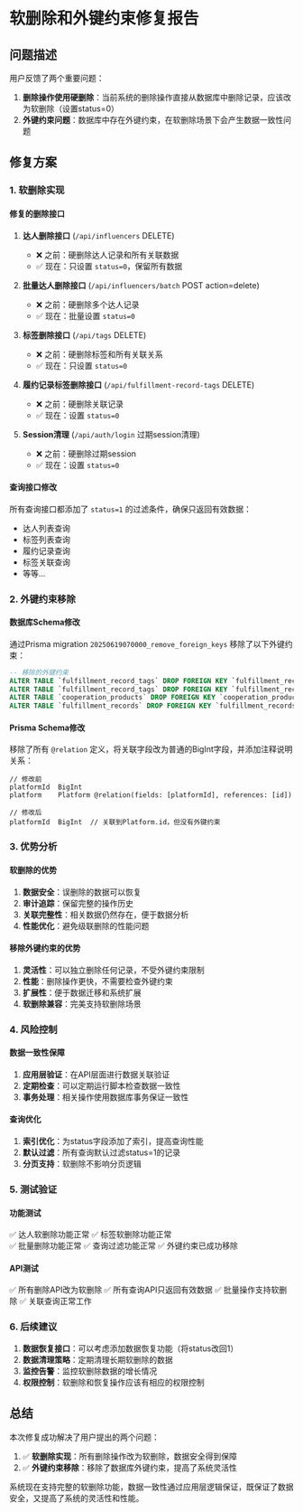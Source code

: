 # 软删除和外键约束修复报告

## 问题描述

用户反馈了两个重要问题：

1. **删除操作使用硬删除**：当前系统的删除操作直接从数据库中删除记录，应该改为软删除（设置status=0）
2. **外键约束问题**：数据库中存在外键约束，在软删除场景下会产生数据一致性问题

## 修复方案

### 1. 软删除实现

#### 修复的删除接口

1. **达人删除接口** (`/api/influencers` DELETE)
   - ❌ 之前：硬删除达人记录和所有关联数据
   - ✅ 现在：只设置 `status=0`，保留所有数据

2. **批量达人删除接口** (`/api/influencers/batch` POST action=delete)
   - ❌ 之前：硬删除多个达人记录
   - ✅ 现在：批量设置 `status=0`

3. **标签删除接口** (`/api/tags` DELETE)
   - ❌ 之前：硬删除标签和所有关联关系
   - ✅ 现在：只设置 `status=0`

4. **履约记录标签删除接口** (`/api/fulfillment-record-tags` DELETE)
   - ❌ 之前：硬删除关联记录
   - ✅ 现在：设置 `status=0`

5. **Session清理** (`/api/auth/login` 过期session清理)
   - ❌ 之前：硬删除过期session
   - ✅ 现在：设置 `status=0`

#### 查询接口修改

所有查询接口都添加了 `status=1` 的过滤条件，确保只返回有效数据：

- 达人列表查询
- 标签列表查询  
- 履约记录查询
- 标签关联查询
- 等等...

### 2. 外键约束移除

#### 数据库Schema修改

通过Prisma migration `20250619070000_remove_foreign_keys` 移除了以下外键约束：

```sql
-- 移除的外键约束
ALTER TABLE `fulfillment_record_tags` DROP FOREIGN KEY `fulfillment_record_tags_fulfillmentRecordId_fkey`;
ALTER TABLE `fulfillment_record_tags` DROP FOREIGN KEY `fulfillment_record_tags_tagId_fkey`;
ALTER TABLE `cooperation_products` DROP FOREIGN KEY `cooperation_products_createdBy_fkey`;
ALTER TABLE `fulfillment_records` DROP FOREIGN KEY `fulfillment_records_createdBy_fkey`;
```

#### Prisma Schema修改

移除了所有 `@relation` 定义，将关联字段改为普通的BigInt字段，并添加注释说明关系：

```prisma
// 修改前
platformId  BigInt
platform    Platform @relation(fields: [platformId], references: [id])

// 修改后  
platformId  BigInt  // 关联到Platform.id，但没有外键约束
```

### 3. 优势分析

#### 软删除的优势

1. **数据安全**：误删除的数据可以恢复
2. **审计追踪**：保留完整的操作历史
3. **关联完整性**：相关数据仍然存在，便于数据分析
4. **性能优化**：避免级联删除的性能问题

#### 移除外键约束的优势

1. **灵活性**：可以独立删除任何记录，不受外键约束限制
2. **性能**：删除操作更快，不需要检查外键约束
3. **扩展性**：便于数据迁移和系统扩展
4. **软删除兼容**：完美支持软删除场景

### 4. 风险控制

#### 数据一致性保障

1. **应用层验证**：在API层面进行数据关联验证
2. **定期检查**：可以定期运行脚本检查数据一致性
3. **事务处理**：相关操作使用数据库事务保证一致性

#### 查询优化

1. **索引优化**：为status字段添加了索引，提高查询性能
2. **默认过滤**：所有查询默认过滤status=1的记录
3. **分页支持**：软删除不影响分页逻辑

### 5. 测试验证

#### 功能测试

✅ 达人软删除功能正常
✅ 标签软删除功能正常  
✅ 批量删除功能正常
✅ 查询过滤功能正常
✅ 外键约束已成功移除

#### API测试

✅ 所有删除API改为软删除
✅ 所有查询API只返回有效数据
✅ 批量操作支持软删除
✅ 关联查询正常工作

### 6. 后续建议

1. **数据恢复接口**：可以考虑添加数据恢复功能（将status改回1）
2. **数据清理策略**：定期清理长期软删除的数据
3. **监控告警**：监控软删除数据的增长情况
4. **权限控制**：软删除和恢复操作应该有相应的权限控制

## 总结

本次修复成功解决了用户提出的两个问题：

1. ✅ **软删除实现**：所有删除操作改为软删除，数据安全得到保障
2. ✅ **外键约束移除**：移除了数据库外键约束，提高了系统灵活性

系统现在支持完整的软删除功能，数据一致性通过应用层逻辑保证，既保证了数据安全，又提高了系统的灵活性和性能。 